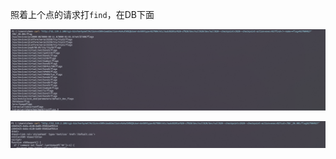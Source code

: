 照着上个点的请求打`find`，在DB下面

![](./img/6ddba2ed-be36-4b80-b4be-a6f405ee3ff7.png)

![](./img/7e310dcd-298d-4f35-b734-d43c5ae8414d.png)
